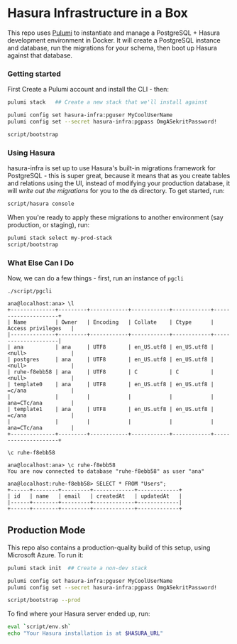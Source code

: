 # Hasura Infrastructure in a Box

This repo uses [Pulumi](https://pulumi.com) to instantiate and manage a PostgreSQL + Hasura development environment in Docker. It will create a PostgreSQL instance and database, run the migrations for your schema, then boot up Hasura against that database.

### Getting started

First Create a Pulumi account and install the CLI - then:

```sh
pulumi stack   ## Create a new stack that we'll install against

pulumi config set hasura-infra:pguser MyCoolUserName
pulumi config set --secret hasura-infra:pgpass OmgASekritPassword!

script/bootstrap
```

### Using Hasura

hasura-infra is set up to use Hasura's built-in migrations framework for PostgreSQL - this is super great, because it means that as you create tables and relations using the UI, instead of modifying your production database, it will _write out the migrations_ for you to the `db` directory. To get started, run:

```sh
script/hasura console
```

When you're ready to apply these migrations to another environment (say production, or staging), run:

```sh
pulumi stack select my-prod-stack
script/bootstrap
```

### What Else Can I Do

Now, we can do a few things - first, run an instance of `pgcli`

```
./script/pgcli

ana@localhost:ana> \l
+--------------+---------+------------+------------+------------+---------------------+
| Name         | Owner   | Encoding   | Collate    | Ctype      | Access privileges   |
|--------------+---------+------------+------------+------------+---------------------|
| ana          | ana     | UTF8       | en_US.utf8 | en_US.utf8 | <null>              |
| postgres     | ana     | UTF8       | en_US.utf8 | en_US.utf8 | <null>              |
| ruhe-f8ebb58 | ana     | UTF8       | C          | C          | <null>              |
| template0    | ana     | UTF8       | en_US.utf8 | en_US.utf8 | =c/ana              |
|              |         |            |            |            | ana=CTc/ana         |
| template1    | ana     | UTF8       | en_US.utf8 | en_US.utf8 | =c/ana              |
|              |         |            |            |            | ana=CTc/ana         |
+--------------+---------+------------+------------+------------+---------------------+

\c ruhe-f8ebb58

ana@localhost:ana> \c ruhe-f8ebb58
You are now connected to database "ruhe-f8ebb58" as user "ana"

ana@localhost:ruhe-f8ebb58> SELECT * FROM "Users";
+------+--------+---------+-------------+-------------+
| id   | name   | email   | createdAt   | updatedAt   |
|------+--------+---------+-------------+-------------|
+------+--------+---------+-------------+-------------+
```

## Production Mode

This repo also contains a production-quality build of this setup, using Microsoft Azure. To run it:

```sh
pulumi stack init  ## Create a non-dev stack

pulumi config set hasura-infra:pguser MyCoolUserName
pulumi config set --secret hasura-infra:pgpass OmgASekritPassword!

script/bootstrap --prod
```

To find where your Hasura server ended up, run:

```sh
eval `script/env.sh`
echo "Your Hasura installation is at $HASURA_URL"
```
